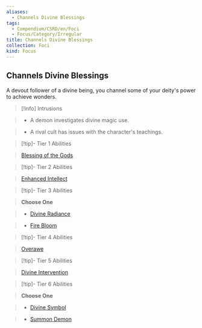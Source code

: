 ```yaml
---
aliases:
  - Channels Divine Blessings
tags:
  - Compendium/CSRD/en/Foci
  - Focus/Category/Irregular
title: Channels Divine Blessings
collection: Foci
kind: Focus
---
```

## Channels Divine Blessings    
A devout follower of a divine being, you channel some of your deity's power to achieve wonders.    
  
>[!info] Intrusions    
>- A demon investigates divine magic use.    
>- A rival cult has issues with the character's teachings.    
  
  
>[!tip]- Tier 1 Abilities    
> [Blessing of the Gods](Blessing-of-the-Gods.md)    
  
  
>[!tip]- Tier 2 Abilities    
> [Enhanced Intellect](Enhanced-Intellect.md)    
  
  
>[!tip]- Tier 3 Abilities    
> **Choose One**    
>- [Divine Radiance](Divine-Radiance.md)    
>- [Fire Bloom](Fire-Bloom.md)    
  
  
>[!tip]- Tier 4 Abilities    
> [Overawe](Overawe.md)    
  
  
>[!tip]- Tier 5 Abilities    
> [Divine Intervention](Divine-Intervention.md)    
  
  
>[!tip]- Tier 6 Abilities    
> **Choose One**    
>- [Divine Symbol](Divine-Symbol.md)    
>- [Summon Demon](Summon-Demon.md)